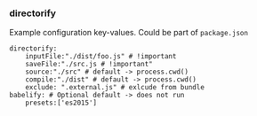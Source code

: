 ### directorify
Example configuration key-values. Could be part of `package.json`
```livescript
directorify:
    inputFile:"./dist/foo.js" # !important
    saveFile:"./src.js # !important"
    source:"./src" # default -> process.cwd()
    compile:"./dist" # default -> process.cwd() 
    exclude: ".external.js" # exlcude from bundle 
babelify: # Optional default -> does not run
    presets:['es2015']
```